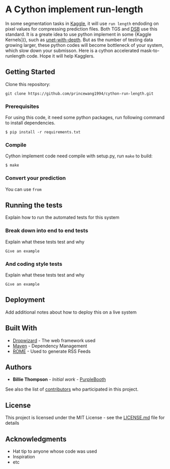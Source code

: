# A Cython implement run-length

In some segmentation tasks in [Kaggle](), it will use `run length` endoding on pixel values for compressing prediction files. Both TGS and [DSB]() use this standard.  It is a greate idea to use  python implement in some {Kaggle Kernels](), such as [unet-with-depth](https://www.kaggle.com/bguberfain/unet-with-depth). But as the number of testing data growing larger, these python codes will become bottleneck of your system, which slow down your submisson. Here is a cython accelerated mask-to-runlength code. Hope it will help Kagglers.

## Getting Started

Clone this repository:
```
git clone https://github.com/princewang1994/cython-run-length.git
```

### Prerequisites

For using this code, it need some python packages, run following command to install dependencies. 

```
$ pip install -r requirements.txt
```

### Compile

Cython implement code need compile with setup.py, run `make` to build:

```
$ make
```

### Convert your prediction

You can use `from `

## Running the tests

Explain how to run the automated tests for this system

### Break down into end to end tests

Explain what these tests test and why

```
Give an example
```

### And coding style tests

Explain what these tests test and why

```
Give an example
```

## Deployment

Add additional notes about how to deploy this on a live system

## Built With

* [Dropwizard](http://www.dropwizard.io/1.0.2/docs/) - The web framework used
* [Maven](https://maven.apache.org/) - Dependency Management
* [ROME](https://rometools.github.io/rome/) - Used to generate RSS Feeds


## Authors

* **Billie Thompson** - *Initial work* - [PurpleBooth](https://github.com/PurpleBooth)

See also the list of [contributors](https://github.com/your/project/contributors) who participated in this project.

## License

This project is licensed under the MIT License - see the [LICENSE.md](LICENSE.md) file for details

## Acknowledgments

* Hat tip to anyone whose code was used
* Inspiration
* etc
